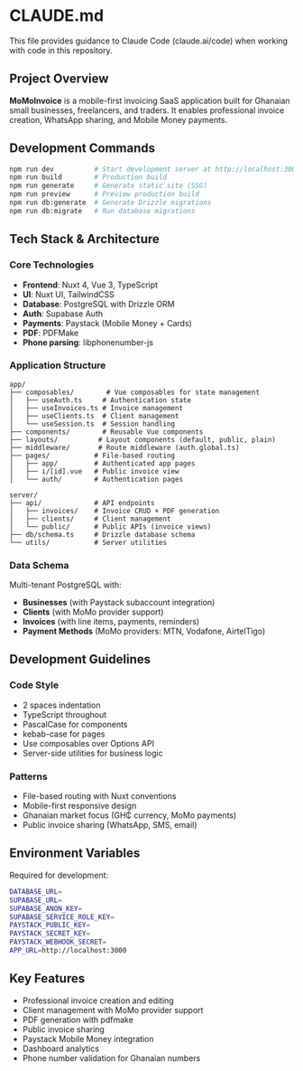 # CLAUDE.md

This file provides guidance to Claude Code (claude.ai/code) when working with code in this repository.

## Project Overview

**MoMoInvoice** is a mobile-first invoicing SaaS application built for Ghanaian small businesses, freelancers, and traders. It enables professional invoice creation, WhatsApp sharing, and Mobile Money payments.

## Development Commands

```bash
npm run dev          # Start development server at http://localhost:3000
npm run build        # Production build
npm run generate     # Generate static site (SSG)
npm run preview      # Preview production build
npm run db:generate  # Generate Drizzle migrations
npm run db:migrate   # Run database migrations
```

## Tech Stack & Architecture

### Core Technologies
- **Frontend**: Nuxt 4, Vue 3, TypeScript
- **UI**: Nuxt UI, TailwindCSS
- **Database**: PostgreSQL with Drizzle ORM
- **Auth**: Supabase Auth
- **Payments**: Paystack (Mobile Money + Cards)
- **PDF**: PDFMake
- **Phone parsing**: libphonenumber-js

### Application Structure
```
app/
├── composables/        # Vue composables for state management
│   ├── useAuth.ts     # Authentication state
│   ├── useInvoices.ts # Invoice management
│   ├── useClients.ts  # Client management
│   └── useSession.ts  # Session handling
├── components/        # Reusable Vue components
├── layouts/          # Layout components (default, public, plain)
├── middleware/       # Route middleware (auth.global.ts)
├── pages/           # File-based routing
│   ├── app/         # Authenticated app pages
│   ├── i/[id].vue   # Public invoice view
│   └── auth/        # Authentication pages

server/
├── api/             # API endpoints
│   ├── invoices/    # Invoice CRUD + PDF generation
│   ├── clients/     # Client management
│   └── public/      # Public APIs (invoice views)
├── db/schema.ts     # Drizzle database schema
└── utils/           # Server utilities
```

### Data Schema
Multi-tenant PostgreSQL with:
- **Businesses** (with Paystack subaccount integration)
- **Clients** (with MoMo provider support)
- **Invoices** (with line items, payments, reminders)
- **Payment Methods** (MoMo providers: MTN, Vodafone, AirtelTigo)

## Development Guidelines

### Code Style
- 2 spaces indentation
- TypeScript throughout
- PascalCase for components
- kebab-case for pages
- Use composables over Options API
- Server-side utilities for business logic

### Patterns
- File-based routing with Nuxt conventions
- Mobile-first responsive design
- Ghanaian market focus (GH₵ currency, MoMo payments)
- Public invoice sharing (WhatsApp, SMS, email)

## Environment Variables

Required for development:
```bash
DATABASE_URL=
SUPABASE_URL=
SUPABASE_ANON_KEY=
SUPABASE_SERVICE_ROLE_KEY=
PAYSTACK_PUBLIC_KEY=
PAYSTACK_SECRET_KEY=
PAYSTACK_WEBHOOK_SECRET=
APP_URL=http://localhost:3000
```

## Key Features

- Professional invoice creation and editing
- Client management with MoMo provider support
- PDF generation with pdfmake
- Public invoice sharing
- Paystack Mobile Money integration
- Dashboard analytics
- Phone number validation for Ghanaian numbers